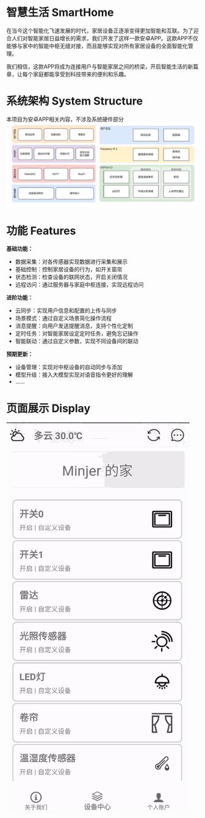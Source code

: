 # 智慧生活 SmartHome

在当今这个智能化飞速发展的时代，家居设备正逐渐变得更加智能和互联。为了迎合人们对智能家居日益增长的需求，我们开发了这样一款安卓APP。这款APP不仅能够与家中的智能中枢无缝对接，而且能够实现对所有家居设备的全面智能化管理。

我们相信，这款APP将成为连接用户与智能家居之间的桥梁，开启智能生活的新篇章，让每个家庭都能享受到科技带来的便利和乐趣。

# 系统架构 System Structure
本项目为安卓APP相关内容，不涉及系统硬件部分
![](https://github.com/mj3622/mj3622/blob/master/Pic/image.png)

# 功能 Features
**基础功能：**
- 数据采集：对各传感器实现数据进行采集和展示
- 基础控制：控制家居设备的行为，如开关窗帘
- 状态检测：检查设备的联网状态，开启关闭情况
- 远程访问：通过服务器与家庭中枢连接，实现远程访问

**进阶功能：**
- 云同步：实现用户信息和配置的上传与同步
- 场景模式：通过自定义场景简化操作流程
- 消息提醒：向用户发送提醒消息，支持个性化定制
- 定时任务：对智能家居设定定时任务，避免忘记操作
- 智能联动：通过自定义参数，实现不同设备间的联动

**预期更新：**
- 设备管理：实现对中枢设备的自动同步与添加
- 模型升级：接入大模型实现对语音指令更好的理解
- ......

# 页面展示 Display
![页面展示](https://github.com/mj3622/mj3622/blob/master/Pic/smarthome_display.gif)
